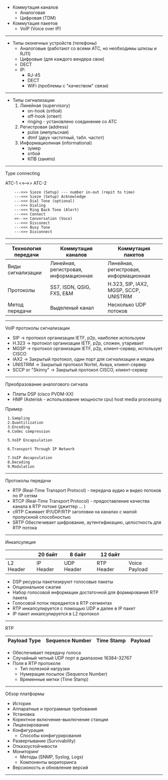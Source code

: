  
- Коммутация каналов
  - Аналоговая
  - Цифровая (TDM)
- Коммутация пакетов
  - VoIP (Voice over IP)
------------------------------
- Типы оконечных устройств (телефоны)
  - Аналоговые (работают со всеми АТС, но необходимы шлюзы и RJ11)
  - Цифровые (для каждого вендера свои)
  - DECT 
  - IP:
    - RJ-45
    - DECT
    - WiFi (проблемы с "качеством" связи)
--------------------------  
- Типы сигнализации
  1. Линейная (supervisory)
     - on-hook (отбой)
     - off-hook (ответ)
     - ringing - установлено соединение со АТС
  2. Регистровая (address)
     - pulse (импульсная)
     - dtmf (двух частотный, табл. частот)
  3. Информациолнная (informational)
     - зумер
     - отбой
     - КПВ (занято)
---------------------------
Type connecting

ATC-1   <<-->> ATC-2

        --->>> Sieze (Setup) --- number in-out (repit to time)
        ---<<< Sieze (Setup) Acknowledge
        ---<<< Dial Tone (optional)
        --->>> Dialing
        ---<<< Ring Back Tone (Alert)
        ---<<< Connect
        <<-->> Conversation (Voce)
        ---<<< Disconect
        ---<<< Busy Tone
        --->>> Disconnect
 ----------------------------------       
 |Технология передачи  |  Коммутация каналов                    |  Коммутация пакетов                      |
 |---------------------|----------------------------------------|------------------------------------------|
 |Виды сигнализации    | Линейная, регистровая, информационная  | Линейная, регистровая, информационная    |
 |Протоколы            | SS7, ISDN, QSIG, FXS, E&M              | H.323, SIP, IAX2, MGSP, SCCP, UNISTRIM   |
 |Метод передачи       | Выделеный канал                        |  Несколько UDP потоков                   |
 -----------------------------------
 VoIP протоколы сигнализации
 - SIP                -> протокол организации IETF, p2p, наиболее используем
 - H.323              -> протокол организации IETF, p2p, сложен, утаривает
 - MGSP               -> протокол организации IETF, p2p, клиент-сервер, использует CISCO
 - IAX2               -> Закрытый протокол, один порт для сигнализации и медиа
 - UNISTRIM           -> Закрытый протокол Nortel, Avaya, клиент-сервер
 - SCCP or "Skinny"   -> Закрытый протокол CISCO, клиент-сервер

 -------------------
 Преобразование аналогового сигнала
  - Платы  DSP (cisco PVDM-XX)
  - HMP (Asterisk - использование мощности cpu) host media processing

  Пример
   
     1.Sampling
     2.Quantilization
     3.Encoding
     4.Codec compression
 
     5.VoIP Encapsulation
   
     6.Transport Through IP Network
   
     7.VoIP decapsulation
     8.Decoding
     9.Modulation

-------------------------------    
Протоколы передачи 
  - RTP (Real-Time Transport Protocol)  - передача аудио и видео потоков по IP сетям
  - RTCP (Real-Time Transport Protocol) - предоставление качества канала в RTP потоке (джиттер ... )  
  - cRTP Сжимает  IP/UDP/RTP заголовки на каналах с малой пропускной способностью
  - SRTP Обеспечивает шифрование, аутентификацию, целостность для RTP потока
------------
 Инкапсуляция
 
 |         | 20 байт | 8 байт   | 12 байт  |             |   
 |---------| --------|----------|----------|-------------|
 |L2 Header|IP Header|UDP Header|RTP Header|Voice Payload|
 
 - DSP ресурсы пакетизируют голосовые пакеты
 - Опциональное сжатие
 - Набор голосовой информации достаточной для формирования RTP пакета
 - Голосовой поток передается в RTP сегментах
 - RTP инкапсулируется с помощью UDP и далее в IP пакет
 - IP пакет инкапсулируется в L2 протокол
----------------------------------------------------
RTP

|Payload Type|Sequence Number|Time Stamp|Payload|
|------------|---------------|----------|-------|

 - Обеспечивает передачу голоса
 - Случайный четный UDP порт в диапазоне 16384-32767
 - Поля в RTP протоколе
   - Тип полезной нагрузки
   - Нумерация посылок (Sequence Number)
   - Временные метки (Time Stamp)
 
------------------------------------------
Обзор платформы
 - История
 - Аппаратные и програмные требования
 - Установка
 - Коректное включение-выключение станции
 - Лицензирование
 - Конфигурация
   - Способы конфигурирования
 - Развертывание (Survivability)
 - Отказоустойчивости
 - Мониторинг
   - Методы (SNMP, Syslog, Logs)
   - Компоненты мориторинга
 - Версионость и обновление версий
--------------------------------------------






